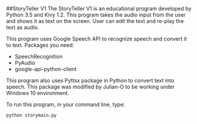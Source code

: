 ##StoryTeller V1
The StoryTeller V1 is an educational program developed by Python 3.5 and Kivy 1.2. This program takes the audio input from the user and shows it as text on the screen.
User can edit the text and re-play the text as audio.

This program uses Google Speech API to recognize speech and convert it to text. Packages you need:
- SpeechRecognition
- PyAudio
- google-api-python-client

This program also uses Pyttsx package in Python to convert text into speech. This package was modified by Julian-O to be working under Windows 10 environment.

To run this program, in your command line, type:
```
python storymain.py
```
